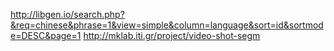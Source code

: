 http://libgen.io/search.php?&req=chinese&phrase=1&view=simple&column=language&sort=id&sortmode=DESC&page=1
http://mklab.iti.gr/project/video-shot-segm
